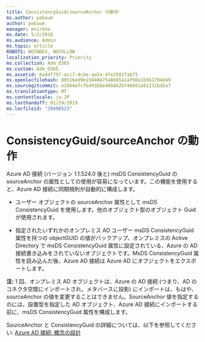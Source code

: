 ```yaml
---
title: ConsistencyGuid/sourceAnchor の動作
ms.author: pebaum
author: pebaum
manager: mnirkhe
ms.date: 5/2/2018
ms.audience: Admin
ms.topic: article
ROBOTS: NOINDEX, NOFOLLOW
localization_priority: Priority
ms.collection: Adm_O365
ms.custom: Adm_O365
ms.assetid: 6a44f797-acc7-4cbe-aa5a-47e2581fabf5
ms.openlocfilehash: 80516ed9e15040475a8b65a1af98a1b561704d49
ms.sourcegitcommit: e2864efcfb493b6e46b662b746661a61232bdba7
ms.translationtype: MT
ms.contentlocale: ja-JP
ms.lasthandoff: 01/24/2019
ms.locfileid: "29498523"
---
```

# <a name="consistencyguid--sourceanchor-behavior"></a>ConsistencyGuid/sourceAnchor の動作

Azure AD 接続 (バージョン 1.1.524.0 後と) msDS ConsistencyGuid の sourceAnchor の属性としての使用が容易になっています。この機能を使用すると、Azure AD 接続に同期規則が自動的に構成します。
  
- ユーザー オブジェクトの sourceAnchor 属性として msDS ConsistencyGuid を使用します。他のオブジェクト型のオブジェクト Guid が使用されます。
    
- 指定されたいずれかのオンプレミス AD ユーザー msDS ConsistencyGuid 属性を持つの objectGUID の値がバックアップ、オンプレミスの Active Directory で msDS ConsistencyGuid 属性に設定されている、Azure の AD 接続書き込みをされていないオブジェクトです。MsDS ConsistencyGuid 属性を読み込んだ後、Azure AD 接続は Azure AD にオブジェクトをエクスポートします。
    
 **注:** 1 回、オンプレミス AD オブジェクトは、Azure の AD 接続 (つまり、AD のコネクタ空間にインポートされ、メタバースに投影) にインポートは、もはや、sourceAnchor の値を変更することはできません。SourceAnchor 値を指定するのには、設置型を指定した AD オブジェクト、Azure AD 接続にインポートする前に、msDS ConsistencyGuid 属性を構成します。 
  
SourceAnchor と ConsistencyGuid の詳細については、以下を参照してください: [Azure AD 接続: 概念の設計](https://docs.microsoft.com/en-us/azure/active-directory/connect/active-directory-aadconnect-design-concepts)
  

